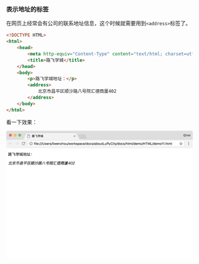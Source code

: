 ### 表示地址的标签

在网页上经常会有公司的联系地址信息，这个时候就需要用到`<address>`标签了。

```html
<!DOCTYPE HTML>
<html>
    <head>
        <meta http-equiv="Content-Type" content="text/html; charset=utf-8" />
        <title>路飞学城</title>
    </head>
    <body>
        <p>路飞学城地址：</p>
        <address>
            北京市昌平区顺沙路八号院汇德商厦402
        </address>
    </body>
</html>
```
看一下效果：

![地址标签效果](/assets/chapter9/html/HTML_13.png)